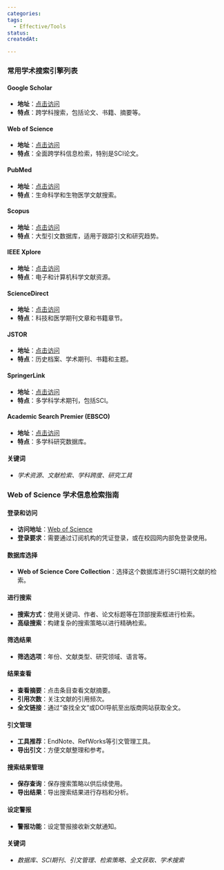```yaml
---
categories: 
tags:
  - Effective/Tools
status: 
createdAt:

---
```


### 常用学术搜索引擎列表

#### Google Scholar
- **地址**：[点击访问](https://scholar.google.com)
- **特点**：跨学科搜索，包括论文、书籍、摘要等。

#### Web of Science
- **地址**：[点击访问](https://www.webofscience.com)
- **特点**：全面跨学科信息检索，特别是SCI论文。

#### PubMed
- **地址**：[点击访问](https://pubmed.ncbi.nlm.nih.gov)
- **特点**：生命科学和生物医学文献搜索。

#### Scopus
- **地址**：[点击访问](https://www.scopus.com)
- **特点**：大型引文数据库，适用于跟踪引文和研究趋势。

#### IEEE Xplore
- **地址**：[点击访问](https://ieeexplore.ieee.org)
- **特点**：电子和计算机科学文献资源。

#### ScienceDirect
- **地址**：[点击访问](https://www.sciencedirect.com)
- **特点**：科技和医学期刊文章和书籍章节。

#### JSTOR
- **地址**：[点击访问](https://www.jstor.org)
- **特点**：历史档案、学术期刊、书籍和主题。

#### SpringerLink
- **地址**：[点击访问](https://link.springer.com)
- **特点**：多学科学术期刊，包括SCI。

#### Academic Search Premier (EBSCO)
- **地址**：[点击访问](https://www.ebsco.com)
- **特点**：多学科研究数据库。

#### 关键词
- *学术资源、文献检索、学科跨度、研究工具*

### Web of Science 学术信息检索指南

#### 登录和访问
- **访问地址**：[Web of Science](https://www.webofscience.com)
- **登录要求**：需要通过订阅机构的凭证登录，或在校园网内部免登录使用。

#### 数据库选择
- **Web of Science Core Collection**：选择这个数据库进行SCI期刊文献的检索。

#### 进行搜索
- **搜索方式**：使用关键词、作者、论文标题等在顶部搜索框进行检索。
- **高级搜索**：构建复杂的搜索策略以进行精确检索。

#### 筛选结果
- **筛选选项**：年份、文献类型、研究领域、语言等。

#### 结果查看
- **查看摘要**：点击条目查看文献摘要。
- **引用次数**：关注文献的引用频次。
- **全文链接**：通过“查找全文”或DOI导航至出版商网站获取全文。

#### 引文管理
- **工具推荐**：EndNote、RefWorks等引文管理工具。
- **导出引文**：方便文献整理和参考。

#### 搜索结果管理
- **保存查询**：保存搜索策略以供后续使用。
- **导出结果**：导出搜索结果进行存档和分析。

#### 设定警报
- **警报功能**：设定警报接收新文献通知。

#### 关键词
- *数据库、SCI期刊、引文管理、检索策略、全文获取、学术搜索*


